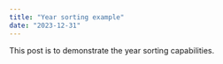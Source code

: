 ```yaml
---
title: "Year sorting example"
date: "2023-12-31"
---
```


This post is to demonstrate the year sorting capabilities.
